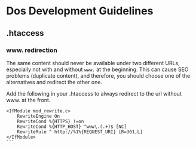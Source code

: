 # Dos Development Guidelines


## .htaccess

### www. redirection

The same content should never be available under two different URLs, especially not with and without `www.` at the beginning. This can cause SEO problems (duplicate content), and therefore, you should choose one of the alternatives  and redirect the other one.

Add the following in your .htaccess to always redirect to the url without www. at the front. 

````
<IfModule mod_rewrite.c>
    RewriteEngine On
    RewriteCond %{HTTPS} !=on
    RewriteCond %{HTTP_HOST} ^www\.(.+)$ [NC]
    RewriteRule ^ http://%1%{REQUEST_URI} [R=301,L]
</IfModule>
```
